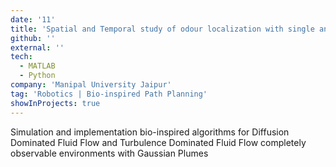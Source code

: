 ```yaml
---
date: '11'
title: 'Spatial and Temporal study of odour localization with single and multi-agent'
github: ''
external: ''
tech:
  - MATLAB
  - Python
company: 'Manipal University Jaipur'
tag: 'Robotics | Bio-inspired Path Planning'
showInProjects: true
---
```


Simulation and implementation bio-inspired algorithms for Diffusion Dominated Fluid Flow and Turbulence Dominated Fluid Flow completely observable environments with Gaussian Plumes
